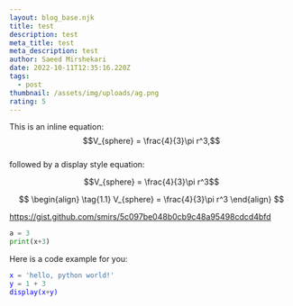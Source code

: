 ```yaml
---
layout: blog_base.njk
title: test
description: test
meta_title: test
meta_description: test
author: Saeed Mirshekari
date: 2022-10-11T12:35:16.220Z
tags:
  - post
thumbnail: /assets/img/uploads/ag.png
rating: 5
---
```

<script
  src="https://cdn.mathjax.org/mathjax/latest/MathJax.js?config=TeX-AMS-MML_HTMLorMML"
  type="text/javascript">
</script>

This is an inline equation: $$V_{sphere} = \frac{4}{3}\pi r^3,$$<br>
followed by a display style equation:

$$V_{sphere} = \frac{4}{3}\pi r^3$$

$$
\begin{align}
  \tag{1.1}
  V_{sphere} = \frac{4}{3}\pi r^3
\end{align}
$$

<script src="https://gist.github.com/smirs/5c097be048b0cb9c48a95498cdcd4bfd.js"></script>

<script src="https://gist.github.com/smirs/5c097be048b0cb9c48a95498cdcd4bfd"></script>

https://gist.github.com/smirs/5c097be048b0cb9c48a95498cdcd4bfd

```python
a = 3
print(x+3)
```

H﻿ere is a code example for you:

<span style="color:blue;background-color:#f2f3f4"> 

```python
x = 'hello, python world!'
y﻿ = 1 + 3
d﻿isplay(x+y)
```

</span>